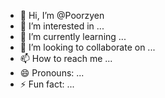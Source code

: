 - 👋 Hi, I’m @Poorzyen
- 👀 I’m interested in ...
- 🌱 I’m currently learning ...
- 💞️ I’m looking to collaborate on ...
- 📫 How to reach me ...
- 😄 Pronouns: ...
- ⚡ Fun fact: ...

<!---
Poorzyen/Poorzyen is a ✨ special ✨ repository because its `README.md` (this file) appears on your GitHub profile.
You can click the Preview link to take a look at your changes.
--->
